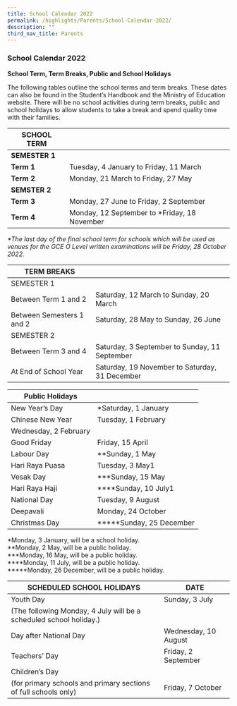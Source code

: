 ```yaml
---
title: School Calendar 2022
permalink: /highlights/Parents/School-Calendar-2022/
description: ""
third_nav_title: Parents
---
```

### School Calendar 2022

**School Term, Term Breaks, Public and School Holidays**

The following tables outline the school terms and term breaks. These dates can also be found in the Student’s Handbook and the Ministry of Education website. There will be no school activities during term breaks, public and school holidays to allow students to take a break and spend quality time with their families.

| SCHOOL TERM |  |
| --- | --- |
| **SEMESTER 1** |  |
| **Term 1** | Tuesday, 4 January to Friday, 11 March |
| **Term 2** | Monday, 21 March to Friday, 27 May |
| **SEMSTER 2** |  |
| **Term 3** | Monday, 27 June to Friday, 2 September |
| **Term 4** | Monday, 12 September to \*Friday, 18 November |

  
_\*The last day of the final school term for schools which will be used as venues for the GCE O Level written examinations will be Friday, 28 October 2022._

| **TERM BREAKS** |  |
| --- | --- |
| SEMESTER 1 |  |
| Between Term 1 and 2 | Saturday, 12 March to Sunday, 20 March |
| Between Semesters 1 and 2 | Saturday, 28 May to Sunday, 26 June |
| SEMESTER 2 |  |
| Between Term 3 and 4 | Saturday, 3 September to Sunday, 11 September |
| At End of School Year | Saturday, 19 November to Saturday, 31 December |

| Public Holidays |  |
| --- | --- |
| New Year’s Day | \*Saturday, 1 January |
| Chinese New Year | Tuesday, 1 February  
Wednesday, 2 February |
| Good Friday | Friday, 15 April |
| Labour Day | \*\*Sunday, 1 May |
| Hari Raya Puasa | Tuesday, 3 May1 |
| Vesak Day | \*\*\*Sunday, 15 May |
| Hari Raya Haji | \*\*\*\*Sunday, 10 July1 |
| National Day | Tuesday, 9 August |
| Deepavali | Monday, 24 October |
| Christmas Day | \*\*\*\*\*Sunday, 25 December |

\*Monday, 3 January, will be a school holiday.  
\*\*Monday, 2 May, will be a public holiday.  
\*\*\*Monday, 16 May, will be a public holiday.  
\*\*\*\*Monday, 11 July, will be a public holiday.  
\*\*\*\*\*Monday, 26 December, will be a public holiday.

| SCHEDULED SCHOOL HOLIDAYS | DATE |
| --- | --- |
| Youth Day | Sunday, 3 July  
(The following Monday, 4 July will be a scheduled school holiday.) |
| Day after National Day | Wednesday, 10 August |
| Teachers’ Day | Friday, 2 September |
| Children’s Day  
(for primary schools and primary sections of full schools only) | Friday, 7 October |